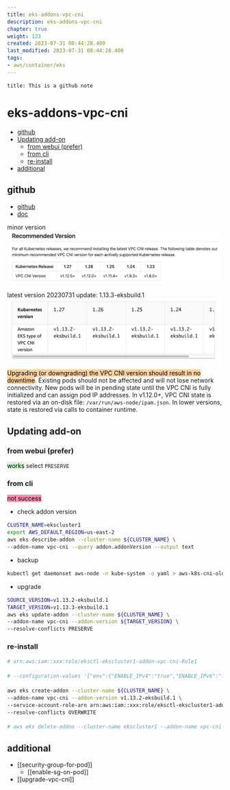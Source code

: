 ```yaml
---
title: eks-addons-vpc-cni
description: eks-addons-vpc-cni
chapter: true
weight: 123
created: 2023-07-31 08:44:28.400
last_modified: 2023-07-31 08:44:28.400
tags: 
- aws/container/eks 
---
```


```ad-attention
title: This is a github note

```

# eks-addons-vpc-cni

- [github](#github)
- [Updating add-on](#updating-add-on)
	- [from webui (prefer)](#from-webui-prefer)
	- [from cli](#from-cli)
	- [re-install](#re-install)
- [additional](#additional)


## github

- [github](https://github.com/aws/amazon-vpc-cni-k8s) 
- [doc](https://docs.aws.amazon.com/eks/latest/userguide/managing-vpc-cni.html) 

minor version
![eks-addons-vpc-cni-png-1.png](eks-addons-vpc-cni-png-1.png)

latest version 
20230731 update: 1.13.3-eksbuild.1
![eks-addons-vpc-cni-png-2.png](eks-addons-vpc-cni-png-2.png)


<mark style="background: #FFB86CA6;">Upgrading (or downgrading) the VPC CNI version should result in no downtime</mark>. Existing pods should not be affected and will not lose network connectivity. New pods will be in pending state until the VPC CNI is fully initialized and can assign pod IP addresses. In v1.12.0+, VPC CNI state is restored via an on-disk file: `/var/run/aws-node/ipam.json`. In lower versions, state is restored via calls to container runtime.


## Updating add-on 
### from webui (prefer)
<mark style="background: #BBFABBA6;">works</mark>
select `PRESERVE` 

### from cli
<mark style="background: #FF5582A6;">not success</mark>

- check addon version
```sh
CLUSTER_NAME=ekscluster1
export AWS_DEFAULT_REGION=us-east-2
aws eks describe-addon --cluster-name ${CLUSTER_NAME} \
--addon-name vpc-cni --query addon.addonVersion --output text

```
- backup
```sh
kubectl get daemonset aws-node -n kube-system -o yaml > aws-k8s-cni-old.yaml

```
- upgrade
```sh
SOURCE_VERSION=v1.13.2-eksbuild.1
TARGET_VERSION=v1.13.3-eksbuild.1
aws eks update-addon --cluster-name ${CLUSTER_NAME} \
--addon-name vpc-cni --addon-version ${TARGET_VERSION} \
--resolve-conflicts PRESERVE 
```

### re-install
```sh
# arn:aws:iam::xxx:role/eksctl-ekscluster1-addon-vpc-cni-Role1

# --configuration-values '{"env":{"ENABLE_IPv4":"true","ENABLE_IPv6":"false"}}'

aws eks create-addon --cluster-name ${CLUSTER_NAME} \
--addon-name vpc-cni --addon-version v1.13.2-eksbuild.1 \
--service-account-role-arn arn:aws:iam::xxx:role/eksctl-ekscluster1-addon-vpc-cni-Role1 \
--resolve-conflicts OVERWRITE

# aws eks delete-addon --cluster-name ekscluster1 --addon-name vpc-cni

```


## additional
- [[security-group-for-pod]]
	- [[enable-sg-on-pod]]
- [[upgrade-vpc-cni]]






